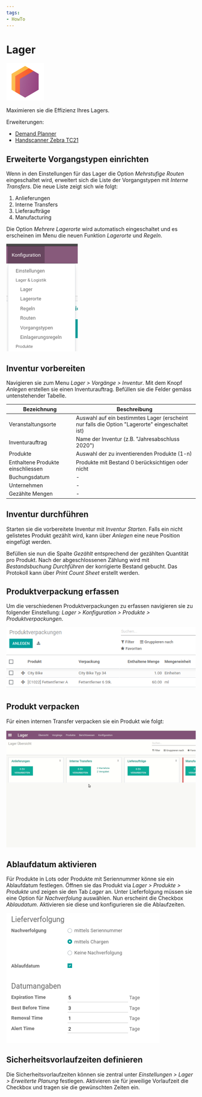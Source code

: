 ```yaml
---
tags:
- HowTo
---
```

# Lager
![icons_odoo_stock](assets/icons_odoo_stock.png)

Maximieren sie die Effizienz Ihres Lagers.

Erweiterungen:
* [Demand Planner](Demand-Planner.md)
* [Handscanner Zebra TC21](Handscanner-Zebra-TC21.md)

## Erweiterte Vorgangstypen einrichten

Wenn in den Einstellungen für das Lager die Option *Mehrstufige Routen* eingeschaltet wird, erweitert sich die Liste der Vorgangstypen mit *Interne Transfers*. Die neue Liste zeigt sich wie folgt:

1. Anlieferungen
2. Interne Transfers
3. Lieferaufträge
4. Manufacturing

Die Option *Mehrere Lagerorte* wird automatisch eingeschaltet und es erscheinen im Menu die neuen Funktion *Lagerorte* und *Regeln*.

![](assets/Lager%20Erweitertes%20Menu.png)

## Inventur vorbereiten

Navigieren sie zum Menu *Lager > Vorgänge > Inventur*. Mit dem Knopf *Anlegen* erstellen sie einen Inventurauftrag. Befüllen sie die Felder gemäss untenstehender Tabelle.

| Bezeichnung                       | Beschreibung                                                                                    |
| --------------------------------- | ----------------------------------------------------------------------------------------------- |
| Veranstaltungsorte                | Auswahl auf ein bestimmtes Lager (erscheint nur falls die Option "Lagerorte" eingeschaltet ist) |
| Inventurauftrag                   | Name der Inventur (z.B. "Jahresabschluss 2020")                                                 |
| Produkte                          | Auswahl der zu inventierenden Produkte (1-n)                                                    |
| Enthaltene Produkte einschliessen | Produkte mit Bestand 0 berücksichtigen oder nicht                                               |
| Buchungsdatum                     | -                                                                                               |
| Unternehmen                       | -                                                                                               |
| Gezählte Mengen                   | -                                                                                               |

## Inventur durchführen

Starten sie die vorbereitete Inventur mit *Inventur Starten*. Falls ein nicht gelistetes Produkt gezählt wird, kann über *Anlegen* eine neue Position eingefügt werden.

Befüllen sie nun die Spalte *Gezählt* entsprechend der gezählten Quantität pro Produkt. Nach der abgeschlossenen Zählung wird mit *Bestandsbuchung Durchführen* der korrigierte Bestand gebucht. Das Protokoll kann über *Print Count Sheet* erstellt werden.

## Produktverpackung erfassen

Um die verschiedenen Produktverpackungen zu erfassen navigieren sie zu folgender Einstellung: *Lager > Konfiguration > Produkte > Produktverpackungen*.

![Lager Produktverpackungen Beispiel](assets/Lager%20Produktverpackungen%20Beispiel.png)

## Produkt verpacken

Für einen internen Transfer verpacken sie ein Produkt wie folgt:

![Lager Verpackungen Beispiel](assets/Lager%20Verpackungen%20Beispiel.gif)

## Ablaufdatum aktivieren

Für Produkte in Lots oder Produkte mit Seriennummer könne sie ein Ablaufdatum festlegen. Öffnen sie das Produkt via *Lager > Produkte > Produkte* und zeigen sie den Tab *Lager* an. Unter Lieferfolgung müssen sie eine Option für *Nachverfolung* auswählen. Nun erscheint die Checkbox *Ablaudatum*. Aktivieren sie diese und konfigurieren sie die Ablaufzeiten.

![](assets/Lager%20Ablaufdatum%20konfiguriert.png)

## Sicherheitsvorlaufzeiten definieren

Die Sicherheitsvorlaufzeiten können sie zentral unter *Einstellungen > Lager > Erweiterte Planung* festlegen. Aktivieren sie für jeweilige Vorlaufzeit die Checkbox und tragen sie die gewünschten Zeiten ein.